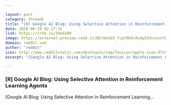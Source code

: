 ```yaml
---

layout: post
category: threads
title: "[R] Google AI Blog: Using Selective Attention in Reinforcement Learning Agents"
date: 2020-06-19 02:17:31
link: https://vrhk.co/3ek63dK
image: https://external-preview.redd.it/WIrkmtU3_fcptRO4rAsUpS3dcvevn7W-qKDu5KWN0BM.jpg?width=1200&height=628.272251309&auto=webp&crop=1200:628.272251309,smart&s=961626fbb0df6349a19fa52473008bddd1c3e740
domain: reddit.com
author: "reddit"
icon: http://www.redditstatic.com/desktop2x/img/favicon/apple-icon-57x57.png
excerpt: "[Google AI Blog: Using Selective Attention in Reinforcement Learning..."

---
```


### [R] Google AI Blog: Using Selective Attention in Reinforcement Learning Agents

[Google AI Blog: Using Selective Attention in Reinforcement Learning...